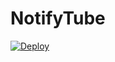 # NotifyTube

[![Deploy](https://www.herokucdn.com/deploy/button.svg)](https://www.heroku.com/deploy)
